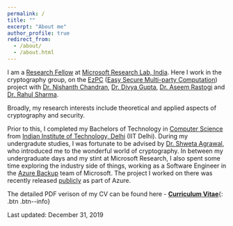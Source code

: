 ```yaml
---
permalink: /
title: ""
excerpt: "About me"
author_profile: true
redirect_from: 
  - /about/
  - /about.html
---
```


I am a [Research Fellow](https://www.microsoft.com/en-us/research/lab/microsoft-research-india/research-fellow-program/) at [Microsoft Research Lab, India](https://www.microsoft.com/en-us/research/lab/microsoft-research-india/). Here I work in the cryptography group, on the [EzPC](https://www.microsoft.com/en-us/research/project/ezpc-easy-secure-multi-party-computation/) ([Easy Secure Multi-party Computation](https://www.youtube.com/watch?v=-1H1Sp-_5YU)) project with [Dr. Nishanth Chandran](https://www.microsoft.com/en-us/research/people/nichandr/), [Dr. Divya Gupta](https://www.microsoft.com/en-us/research/people/digup/), [Dr. Aseem Rastogi](https://www.microsoft.com/en-us/research/people/aseemr/) and [Dr. Rahul Sharma](https://cs.stanford.edu/people/sharmar/). 

Broadly, my research interests include theoretical and applied aspects of cryptography and security. 

Prior to this, I completed my Bachelors of Technology in [Computer Science](http://www.cse.iitd.ac.in/) from [Indian Institute of Technology, Delhi](http://www.iitd.ac.in/) (IIT Delhi). During my undergradute studies, I was fortunate to be advised by [Dr. Shweta Agrawal](http://www.cse.iitm.ac.in/~shwetaag/index.html), who introduced me to the wonderful world of cryptography. In between my undergraduate days and my stint at Microsoft Research, I also spent some time exploring the industry side of things, working as a Software Engineer in the [Azure Backup](https://azure.microsoft.com/en-in/services/backup/) team of Microsoft. The project I worked on there was recently released [publicly](https://azure.microsoft.com/en-us/blog/azure-backup-for-sql-server-in-azure-virtual-machines-now-generally-available/) as part of Azure.

The detailed PDF verison of my CV can be found here - [__Curriculum Vitae__](\files\Nishant_Academic_CV.pdf){: .btn .btn--info}

Last updated: December 31, 2019